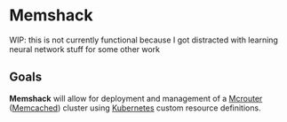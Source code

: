 # Memshack

WIP: this is not currently functional because I got distracted with learning neural network stuff for some other work

## Goals

**Memshack** will allow for deployment and management of a [Mcrouter](https://github.com/facebook/mcrouter) ([Memcached](https://github.com/memcached/memcached)) cluster using [Kubernetes](https://github.com/kubernetes/kubernetes) custom resource definitions.
